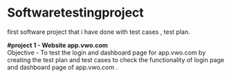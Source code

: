 # Softwaretestingproject
first software project that i have done with test cases , test plan.


**#project 1 - Website app.vwo.com**  
Objective - To test the login and dashboard page for app.vwo.com by creating the test plan and test cases to check the functionality of login page and dashboard page of app.vwo.com .
